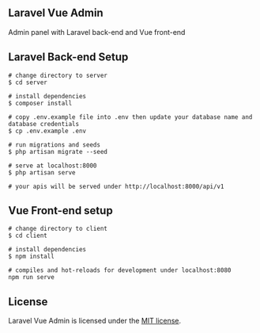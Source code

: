 ## Laravel Vue Admin

Admin panel with Laravel back-end and Vue front-end


## Laravel Back-end Setup

```
# change directory to server
$ cd server

# install dependencies
$ composer install

# copy .env.example file into .env then update your database name and database credentials
$ cp .env.example .env

# run migrations and seeds
$ php artisan migrate --seed

# serve at localhost:8000
$ php artisan serve

# your apis will be served under http://localhost:8000/api/v1
```


## Vue Front-end setup

```
# change directory to client
$ cd client

# install dependencies
$ npm install

# compiles and hot-reloads for development under localhost:8080
npm run serve
```


## License

Laravel Vue Admin is licensed under the [MIT license](https://opensource.org/licenses/MIT).
